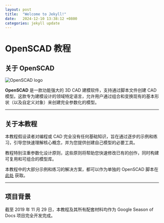 ```yaml
---
layout: post
title:  "Welcome to Jekyll!"
date:   2024-12-10 13:38:12 +0800
categories: jekyll update
---
```

# OpenSCAD 教程

## 关于 OpenSCAD

![OpenSCAD logo](#) <!-- 请替换为实际的 OpenSCAD logo 链接 -->

**OpenSCAD** 是一款功能强大的 3D CAD 建模软件，支持通过脚本文件创建 CAD 模型。这款专为建模设计的领域特定语言，允许用户通过组合和变换现有的基本形状（以及自定义对象）来创建完全参数化的模型。

---

## 关于本教程

本教程假设读者对编程或 CAD 完全没有任何基础知识，旨在通过逐步的示例和练习，引导您快速理解核心概念，并为您提供创建自己模型的必要工具。

教程特别注重参数化设计原则，这些原则将帮助您快速修改已有的创作，同时构建可复用和可组合的模型库。

本教程中的大部分示例和练习的解决方案，都可以作为单独的 OpenSCAD 脚本在 [此处](#) 获取。 <!-- 请替换为实际链接 -->

---

## 项目背景

截至 2019 年 11 月 29 日，本教程及其所有配套材料均作为 Google Season of Docs 项目完全开发完成。
